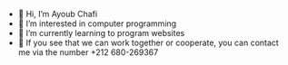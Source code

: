 - 👋 Hi, I’m Ayoub Chafi
- 👀 I’m interested in computer programming
- 🌱 I’m currently learning to program websites
- 💞️  If you see that we can work together or cooperate,
 you can contact me via the number +212 680-269367


<!---


chafiayoub/chafiayoub is a ✨ special ✨ repository because its `README.md` (this file) appears on your GitHub profile.
You can click the Preview link to take a look at your changes.
--->
